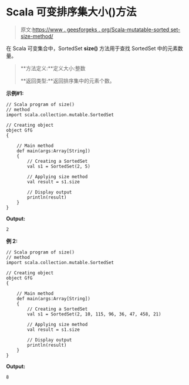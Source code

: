 # Scala 可变排序集大小()方法

> 原文:[https://www . geesforgeks . org/Scala-mutatable-sorted set-size-method/](https://www.geeksforgeeks.org/scala-mutable-sortedset-size-method/)

在 Scala 可变集合中，SortedSet **size()** 方法用于查找 SortedSet 中的元素数量。

> **方法定义:**定义大小:整数
> 
> **返回类型:**返回排序集中的元素个数。

**示例#1:**

```
// Scala program of size() 
// method 
import scala.collection.mutable.SortedSet

// Creating object 
object GfG 
{ 

    // Main method 
    def main(args:Array[String]) 
    { 
        // Creating a SortedSet 
        val s1 = SortedSet(2, 5) 

        // Applying size method 
        val result = s1.size

        // Display output
        println(result)
    } 
} 
```

**Output:**

```
2
```

**例 2:**

```
// Scala program of size() 
// method 
import scala.collection.mutable.SortedSet

// Creating object 
object GfG 
{ 

    // Main method 
    def main(args:Array[String]) 
    { 
        // Creating a SortedSet 
        val s1 = SortedSet(2, 10, 115, 96, 36, 47, 458, 21) 

        // Applying size method 
        val result = s1.size

        // Display output
        println(result)
    } 
} 
```

**Output:**

```
8

```